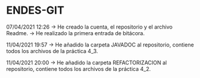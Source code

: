# ENDES-GIT
07/04/2021 12:26 
-> He creado la cuenta, el repositorio y el archivo Readme. 
-> He realizado la primera entrada de bitácora.

11/04/2021 19:57
-> He añadido la carpeta JAVADOC al repositorio, contiene todos los archivos de la práctica 4_3.

11/04/2021 20:00
-> He añadido la carpeta REFACTORIZACION al repositorio, contiene todos los archivos de la práctica 4_2.
